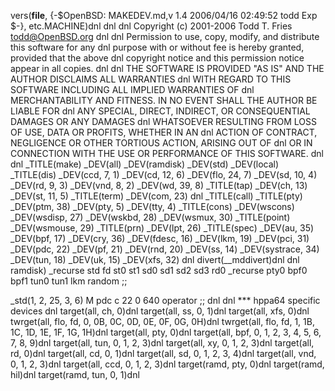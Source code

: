 vers(__file__,
	{-$OpenBSD: MAKEDEV.md,v 1.4 2006/04/16 02:49:52 todd Exp $-},
etc.MACHINE)dnl
dnl
dnl Copyright (c) 2001-2006 Todd T. Fries <todd@OpenBSD.org>
dnl
dnl Permission to use, copy, modify, and distribute this software for any
dnl purpose with or without fee is hereby granted, provided that the above
dnl copyright notice and this permission notice appear in all copies.
dnl
dnl THE SOFTWARE IS PROVIDED "AS IS" AND THE AUTHOR DISCLAIMS ALL WARRANTIES
dnl WITH REGARD TO THIS SOFTWARE INCLUDING ALL IMPLIED WARRANTIES OF
dnl MERCHANTABILITY AND FITNESS. IN NO EVENT SHALL THE AUTHOR BE LIABLE FOR
dnl ANY SPECIAL, DIRECT, INDIRECT, OR CONSEQUENTIAL DAMAGES OR ANY DAMAGES
dnl WHATSOEVER RESULTING FROM LOSS OF USE, DATA OR PROFITS, WHETHER IN AN
dnl ACTION OF CONTRACT, NEGLIGENCE OR OTHER TORTIOUS ACTION, ARISING OUT OF
dnl OR IN CONNECTION WITH THE USE OR PERFORMANCE OF THIS SOFTWARE.
dnl
dnl
_TITLE(make)
_DEV(all)
_DEV(ramdisk)
_DEV(std)
_DEV(local)
_TITLE(dis)
_DEV(ccd, 7, 1)
_DEV(cd, 12, 6)
_DEV(flo, 24, 7)
_DEV(sd, 10, 4)
_DEV(rd, 9, 3)
_DEV(vnd, 8, 2)
_DEV(wd, 39, 8)
_TITLE(tap)
_DEV(ch, 13)
_DEV(st, 11, 5)
_TITLE(term)
_DEV(com, 23)
dnl _TITLE(call)
_TITLE(pty)
_DEV(ptm, 38)
_DEV(pty, 5)
_DEV(tty, 4)
_TITLE(cons)
_DEV(wscons)
_DEV(wsdisp, 27)
_DEV(wskbd, 28)
_DEV(wsmux, 30)
_TITLE(point)
_DEV(wsmouse, 29)
_TITLE(prn)
_DEV(lpt, 26)
_TITLE(spec)
_DEV(au, 35)
_DEV(bpf, 17)
_DEV(cry, 36)
_DEV(fdesc, 16)
_DEV(lkm, 19)
_DEV(pci, 31)
_DEV(pdc, 22)
_DEV(pf, 21)
_DEV(rnd, 20)
_DEV(ss, 14)
_DEV(systrace, 34)
_DEV(tun, 18)
_DEV(uk, 15)
_DEV(xfs, 32)
dnl
divert(__mddivert)dnl
dnl
ramdisk)
	_recurse std fd st0 st1 sd0 sd1 sd2 sd3 rd0
	_recurse pty0 bpf0 bpf1 tun0 tun1 lkm random
	;;

_std(1, 2, 25, 3, 6)
	M pdc		c 22 0 640 operator
	;;
dnl
dnl *** hppa64 specific devices
dnl
target(all, ch, 0)dnl
target(all, ss, 0, 1)dnl
target(all, xfs, 0)dnl
twrget(all, flo, fd, 0, 0B, 0C, 0D, 0E, 0F, 0G, 0H)dnl
twrget(all, flo, fd, 1, 1B, 1C, 1D, 1E, 1F, 1G, 1H)dnl
target(all, pty, 0)dnl
target(all, bpf, 0, 1, 2, 3, 4, 5, 6, 7, 8, 9)dnl
target(all, tun, 0, 1, 2, 3)dnl
target(all, xy, 0, 1, 2, 3)dnl
target(all, rd, 0)dnl
target(all, cd, 0, 1)dnl
target(all, sd, 0, 1, 2, 3, 4)dnl
target(all, vnd, 0, 1, 2, 3)dnl
target(all, ccd, 0, 1, 2, 3)dnl
target(ramd, pty, 0)dnl
target(ramd, hil)dnl
target(ramd, tun, 0, 1)dnl
